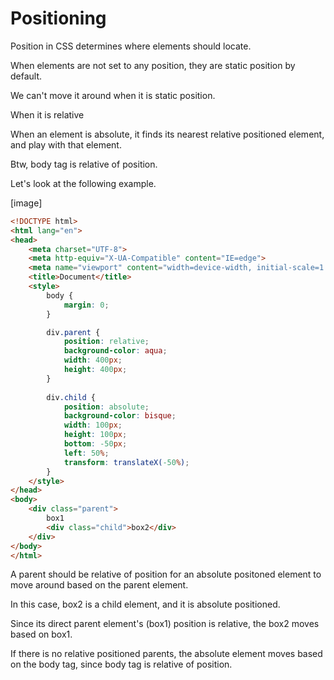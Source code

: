 # Positioning

Position in CSS determines where elements should locate.

When elements are not set to any position, they are static position by default.

We can't move it around when it is static position.

When it is relative


When an element is absolute, it finds its nearest relative positioned element, and play with that element. 

Btw, body tag is relative of position.

Let's look at the following example.

[image]

```html
<!DOCTYPE html>
<html lang="en">
<head>
    <meta charset="UTF-8">
    <meta http-equiv="X-UA-Compatible" content="IE=edge">
    <meta name="viewport" content="width=device-width, initial-scale=1.0">
    <title>Document</title>
    <style>
        body {
            margin: 0;
        }

        div.parent {
            position: relative;
            background-color: aqua;
            width: 400px;
            height: 400px;
        }
        
        div.child {
            position: absolute;
            background-color: bisque;
            width: 100px;
            height: 100px;
            bottom: -50px;
            left: 50%;
            transform: translateX(-50%);
        }
    </style>
</head>
<body>
    <div class="parent">
        box1
        <div class="child">box2</div>
    </div>
</body>
</html>
```

A parent should be relative of position for an absolute positoned element to move around based on the parent element.

In this case, box2 is a child element, and it is absolute positioned.

Since its direct parent element's (box1) position is relative, the box2 moves based on box1.

If there is no relative positioned parents, the absolute element moves based on the body tag, since body tag is relative of position.
